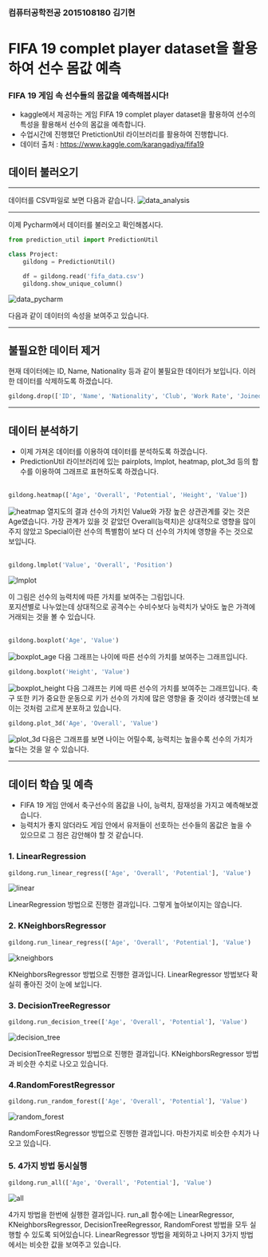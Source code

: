 ### 컴퓨터공학전공 2015108180 김기현

# FIFA 19 complet player dataset을 활용하여 선수 몸값 예측

### FIFA 19 게임 속 선수들의 몸값을 예측해봅시다!
- kaggle에서 제공하는 게임 FIFA 19 complet player dataset을 활용하여 선수의 특성을 활용해서 선수의 몸값을 예측합니다.
- 수업시간에 진행했던 PretictionUtil 라이브러리를 활용하여 진행합니다.
- 데이터 출처 : https://www.kaggle.com/karangadiya/fifa19


## 데이터 불러오기
------

데이터를 CSV파일로 보면 다음과 같습니다.
![data_analysis](./images/data_fifa.png)

-----
이제 Pycharm에서 데이터를 불러오고 확인해봅시다.
```python
from prediction_util import PredictionUtil

class Project:
    gildong = PredictionUtil()

    df = gildong.read('fifa_data.csv')
    gildong.show_unique_column()
```
![data_pycharm](./images/data_pycharm.png)

다음과 같이 데이터의 속성을 보여주고 있습니다.

----------

## 불필요한 데이터 제거
현재 데이터에는 ID, Name, Nationality 등과 같이 불필요한 데이터가 보입니다.
이러한 데이터를 삭제하도록 하겠습니다.

```python
gildong.drop(['ID', 'Name', 'Nationality', 'Club', 'Work Rate', 'Joined', 'Loaned From', 'Release Clause', 'Body Type', 'Real Face'])
```

-----
## 데이터 분석하기
- 이제 가져온 데이터를 이용하여 데이터를 분석하도록 하겠습니다.
- PredictionUtil 라이브러리에 있는 pairplots, lmplot, heatmap, plot_3d 등의 함수를 이용하여 그래프로 표현하도록 하겠습니다.
<br><br>
```python
gildong.heatmap(['Age', 'Overall', 'Potential', 'Height', 'Value'])
```

![heatmap](./images/heatmap.png)
열지도의 결과 선수의 가치인 Value와 가장 높은 상관관계를 갖는 것은 Age였습니다. 가장 관계가 있을 것 같았던 Overall(능력치)은 상대적으로 영향을 많이 주지 않았고 Special이란 선수의 특별함이 보다 더 선수의 가치에 영향을 주는 것으로 보입니다.<br><br>

```python
gildong.lmplot('Value', 'Overall', 'Position')
```
![lmplot](./images/lmplot.png)

이 그림은 선수의 능력치에 따른 가치를 보여주는 그림입니다.<br>
포지션별로 나누었는데 상대적으로 공격수는 수비수보다 능력치가 낮아도 높은 가격에 거래되는 것을 볼 수 있습니다.
<br><br>

```python
gildong.boxplot('Age', 'Value')
```
![boxplot_age](./images/boxplot_age.png)
다음 그래프는 나이에 따른 선수의 가치를 보여주는 그래프입니다.


```python
gildong.boxplot('Height', 'Value')
```
![boxplot_height](./images/boxplot_height.png)
다음 그래프는 키에 따른 선수의 가치를 보여주는 그래프입니다. 축구 또한 키가 중요한 운동으로 키가 선수의 가치에 많은 영향을 줄 것이라 생각했는데 보이는 것처럼 고르게 분포하고 있습니다.


```python
gildong.plot_3d('Age', 'Overall', 'Value')
```
![plot_3d](./images/plot_3d.png)
다음은 그래프를 보면 나이는 어릴수록, 능력치는 높을수록 선수의 가치가 높다는 것을 알 수 있습니다.


--------
## 데이터 학습 및 예측
- FIFA 19 게임 안에서 축구선수의 몸값을 나이, 능력치, 잠재성을 가지고 예측해보겠습니다.
- 능력치가 좋지 않더라도 게임 안에서 유저들이 선호하는 선수들의 몸값은 높을 수 있으므로 그 점은 감안해야 할 것 같습니다.

### 1. LinearRegression
```python
gildong.run_linear_regress(['Age', 'Overall', 'Potential'], 'Value')
```

![linear](./images/linear.png)

LinearRegression 방법으로 진행한 결과입니다. 그렇게 높아보이지는 않습니다.

### 2. KNeighborsRegressor
```python
gildong.run_linear_regress(['Age', 'Overall', 'Potential'], 'Value')
```

![kneighbors](./images/kneighbors.png)

KNeighborsRegressor 방법으로 진행한 결과입니다. LinearRegressor 방법보다 확실히 좋아진 것이 눈에 보입니다.

### 3. DecisionTreeRegressor
```python
gildong.run_decision_tree(['Age', 'Overall', 'Potential'], 'Value')
```

![decision_tree](./images/decision_tree.png)

DecisionTreeRegressor 방법으로 진행한 결과입니다. KNeighborsRegressor 방법과 비슷한 수치로 나오고 있습니다.

### 4.RandomForestRegressor
```python
gildong.run_random_forest(['Age', 'Overall', 'Potential'], 'Value')
```

![random_forest](./images/random_forest.png)

RandomForestRegressor 방법으로 진행한 결과입니다. 마찬가지로 비슷한 수치가 나오고 있습니다.


### 5. 4가지 방법 동시실행
```python
gildong.run_all(['Age', 'Overall', 'Potential'], 'Value')
```

![all](./images/all.png)

4가지 방법을 한번에 실행한 결과입니다. run_all 함수에는 LinearRegressor, KNeighborsRegressor, DecisionTreeRegressor, RandomForest 방법을 모두 실행할 수 있도록 되어있습니다. LinearRegressor 방법을 제외하고 나머지 3가지 방법에서는 비슷한 값을 보여주고 있습니다.
